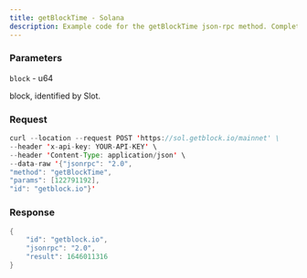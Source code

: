 ```yaml
---
title: getBlockTime - Solana
description: Example code for the getBlockTime json-rpc method. Сomplete guide on how to use getBlockTime json-rpc in GetBlock.io Web3 documentation.
---
```


### Parameters


`block` - u64

block, identified by Slot.

### Request

``` java
curl --location --request POST 'https://sol.getblock.io/mainnet' \ 
--header 'x-api-key: YOUR-API-KEY' \ 
--header 'Content-Type: application/json' \ 
--data-raw '{"jsonrpc": "2.0",
"method": "getBlockTime",
"params": [122791192],
"id": "getblock.io"}'
```

###  Response

``` java
{
    "id": "getblock.io",
    "jsonrpc": "2.0",
    "result": 1646011316
}
```

